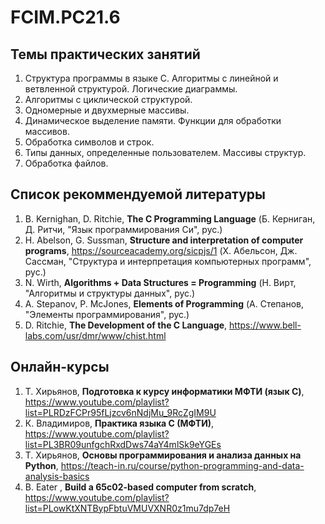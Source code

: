 # FCIM.PC21.6
## Темы практических занятий
1. Структура программы в языке С. Алгоритмы с линейной и ветвленной структурой. Логические диаграммы.
2. Алгоритмы с циклической структурой.
3. Одномерные и двухмерные массивы.
4. Динамическое выделение памяти. Функции для обработки массивов.
5. Обработка символов и строк.
6. Типы данных, определенные пользователем. Массивы структур.
7. Обработка файлов.

## Список рекоммендуемой литературы
1. B. Kernighan, D. Ritchie, **The C Programming Language** (Б. Керниган, Д. Ритчи, "Язык программирования Си", рус.)
2. H. Abelson, G. Sussman, **Structure and interpretation of computer programs**, https://sourceacademy.org/sicpjs/1 (Х. Абельсон, Дж. Сассман, "Структура и интерпретация компьютерных программ", рус.)
3. N. Wirth, **Algorithms + Data Structures = Programming** (Н. Вирт, "Алгоритмы и структуры данных", рус.)
4. A. Stepanov, P. McJones, **Elements of Programming** (А. Степанов, "Элементы программирования", рус.)
5. D. Ritchie, **The Development of the C Language**, https://www.bell-labs.com/usr/dmr/www/chist.html

## Онлайн-курсы
1. Т. Хирьянов, **Подготовка к курсу информатики МФТИ (язык С)**,
   https://www.youtube.com/playlist?list=PLRDzFCPr95fLjzcv6nNdjMu_9RcZgIM9U
2. К. Владимиров, **Практика языка С (МФТИ)**,
   https://www.youtube.com/playlist?list=PL3BR09unfgchRxdDws74aY4mlSk9eYGEs
3. Т. Хирьянов, **Основы программирования и анализа данных на Python**,
   https://teach-in.ru/course/python-programming-and-data-analysis-basics
4. B. Eater , **Build a 65c02-based computer from scratch**,
   https://www.youtube.com/playlist?list=PLowKtXNTBypFbtuVMUVXNR0z1mu7dp7eH
